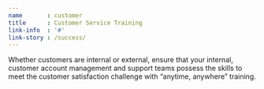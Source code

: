 ```yaml
---
name       : customer
title      : Customer Service Training
link-info  : '#'
link-story : /success/
---
```

Whether customers are internal or external, ensure that your internal, customer account management and support teams possess the skills to meet the customer satisfaction challenge with “anytime, anywhere” training.
